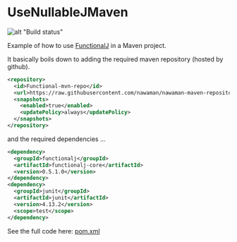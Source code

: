 # UseNullableJMaven

![alt "Build status"](https://github.com/NawaMan/UseFunctionalJMaven/actions/workflows/maven.yml/badge.svg)

Example of how to use [FunctionalJ](https://github.com/NawaMan/FunctionalJ) in a Maven project.

It basically boils down to adding the required maven repository (hosted by github).

```xml
<repository>
  <id>Functional-mvn-repo</id>
  <url>https://raw.githubusercontent.com/nawaman/nawaman-maven-repository/master/</url>
  <snapshots>
    <enabled>true</enabled>
    <updatePolicy>always</updatePolicy>
  </snapshots>
</repository>
```

and the required dependencies ...

```xml
<dependency>
  <groupId>functionalj</groupId>
  <artifactId>functionalj-core</artifactId>
  <version>0.5.1.0</version>
</dependency>
<dependency>
  <groupId>junit</groupId>
  <artifactId>junit</artifactId>
  <version>4.13.2</version>
  <scope>test</scope>
</dependency>
```
See the full code here: [pom.xml](https://github.com/NawaMan/UseFunctionalJMaven/blob/master/pom.xml)

